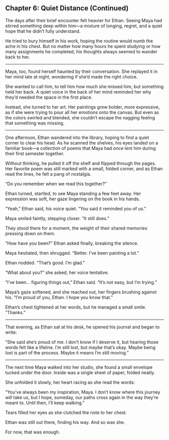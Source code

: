 ## Chapter 6: Quiet Distance (Continued)  

The days after their brief encounter felt heavier for Ethan. Seeing Maya had stirred something deep within him—a mixture of longing, regret, and a quiet hope that he didn’t fully understand.  

He tried to bury himself in his work, hoping the routine would numb the ache in his chest. But no matter how many hours he spent studying or how many assignments he completed, his thoughts always seemed to wander back to her.  

---

Maya, too, found herself haunted by their conversation. She replayed it in her mind late at night, wondering if she’d made the right choice.  

She wanted to call him, to tell him how much she missed him, but something held her back. A quiet voice in the back of her mind reminded her why they’d needed the space in the first place.  

Instead, she turned to her art. Her paintings grew bolder, more expressive, as if she were trying to pour all her emotions onto the canvas. But even as the colors swirled and blended, she couldn’t escape the nagging feeling that something was missing.  

---

One afternoon, Ethan wandered into the library, hoping to find a quiet corner to clear his head. As he scanned the shelves, his eyes landed on a familiar book—a collection of poems that Maya had once lent him during their first semester together.  

Without thinking, he pulled it off the shelf and flipped through the pages. Her favorite poem was still marked with a small, folded corner, and as Ethan read the lines, he felt a pang of nostalgia.  

“Do you remember when we read this together?”  

Ethan turned, startled, to see Maya standing a few feet away. Her expression was soft, her gaze lingering on the book in his hands.  

“Yeah,” Ethan said, his voice quiet. “You said it reminded you of us.”  

Maya smiled faintly, stepping closer. “It still does.”  

They stood there for a moment, the weight of their shared memories pressing down on them.  

“How have you been?” Ethan asked finally, breaking the silence.  

Maya hesitated, then shrugged. “Better. I’ve been painting a lot.”  

Ethan nodded. “That’s good. I’m glad.”  

“What about you?” she asked, her voice tentative.  

“I’ve been… figuring things out,” Ethan said. “It’s not easy, but I’m trying.”  

Maya’s gaze softened, and she reached out, her fingers brushing against his. “I’m proud of you, Ethan. I hope you know that.”  

Ethan’s chest tightened at her words, but he managed a small smile. “Thanks.”  

---

That evening, as Ethan sat at his desk, he opened his journal and began to write:  

“She said she’s proud of me. I don’t know if I deserve it, but hearing those words felt like a lifeline. I’m still lost, but maybe that’s okay. Maybe being lost is part of the process. Maybe it means I’m still moving.”  

---

The next time Maya walked into her studio, she found a small envelope tucked under the door. Inside was a single sheet of paper, folded neatly.  

She unfolded it slowly, her heart racing as she read the words:  

“You’ve always been my inspiration, Maya. I don’t know where this journey will take us, but I hope, someday, our paths cross again in the way they’re meant to. Until then, I’ll keep walking.”  

Tears filled her eyes as she clutched the note to her chest.  

Ethan was still out there, finding his way. And so was she.  

For now, that was enough.  
